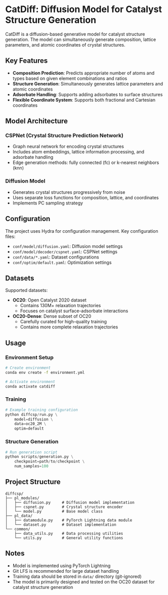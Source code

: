 # CatDiff: Diffusion Model for Catalyst Structure Generation

CatDiff is a diffusion-based generative model for catalyst structure generation. The model can simultaneously generate composition, lattice parameters, and atomic coordinates of crystal structures.

## Key Features

- **Composition Prediction**: Predicts appropriate number of atoms and types based on given element combinations and ratios
- **Structure Generation**: Simultaneously generates lattice parameters and atomic coordinates
- **Adsorbate Handling**: Supports adding adsorbates to surface structures
- **Flexible Coordinate System**: Supports both fractional and Cartesian coordinates

## Model Architecture

### CSPNet (Crystal Structure Prediction Network)
- Graph neural network for encoding crystal structures
- Includes atom embeddings, lattice information processing, and adsorbate handling
- Edge generation methods: fully connected (fc) or k-nearest neighbors (knn)

### Diffusion Model
- Generates crystal structures progressively from noise
- Uses separate loss functions for composition, lattice, and coordinates
- Implements PC sampling strategy

## Configuration

The project uses Hydra for configuration management. Key configuration files:
- `conf/model/diffusion.yaml`: Diffusion model settings
- `conf/model/decoder/cspnet.yaml`: CSPNet settings
- `conf/data/*.yaml`: Dataset configurations
- `conf/optim/default.yaml`: Optimization settings

## Datasets

Supported datasets:
- **OC20**: Open Catalyst 2020 dataset
  - Contains 130M+ relaxation trajectories
  - Focuses on catalyst surface-adsorbate interactions
- **OC20-Dense**: Dense subset of OC20
  - Carefully curated for high-quality training
  - Contains more complete relaxation trajectories

## Usage

### Environment Setup
```bash
# Create environment
conda env create -f environment.yml

# Activate environment
conda activate catdiff
```

### Training
```python
# Example training configuration
python diffcsp/run.py \
    model=diffusion \
    data=oc20_2M \
    optim=default
```

### Structure Generation
```python
# Run generation script
python scripts/generation.py \
    checkpoint=path/to/checkpoint \
    num_samples=100
```

## Project Structure
```
diffcsp/
├── pl_modules/
│   ├── diffusion.py     # Diffusion model implementation
│   ├── cspnet.py        # Crystal structure encoder
│   └── model.py         # Base model class
├── pl_data/
│   ├── datamodule.py    # PyTorch Lightning data module
│   └── dataset.py       # Dataset implementation
└── common/
    ├── data_utils.py    # Data processing utilities
    └── utils.py         # General utility functions
```

## Notes

- Model is implemented using PyTorch Lightning
- Git LFS is recommended for large dataset handling
- Training data should be stored in `data/` directory (git-ignored)
- The model is primarily designed and tested on the OC20 dataset for catalyst structure generation